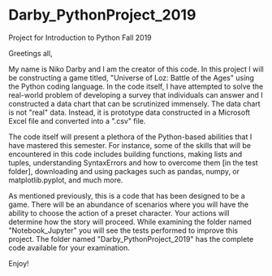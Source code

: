 # Darby_PythonProject_2019
Project for Introduction to Python Fall 2019 

Greetings all,

My name is Niko Darby and I am the creator of this code. In this project I will be constructing a game titled, "Universe of Loz: Battle of the Ages" using the Python coding language. In the code itself, I have attempted to solve the real-world problem of developing a survey that individuals can answer and I constructed a data chart that can be scrutinized immensely. The data chart is not "real" data. Instead, it is prototype data constructed in a Microsoft Excel file and converted into a ".csv" file. 

The code itself will present a plethora of the Python-based abilities that I have mastered this semester. For instance, some of the skills that will be encountered in this code includes building functions, making lists and tuples, understanding SyntaxErrors and how to overcome them [in the test folder], downloading and using packages such as pandas, numpy, or matplotlib.pyplot, and much more. 

  As mentioned previously, this is a code that has been designed to be a game. There will be an abundance of scenarios where you will have the ability to choose the action of a preset character. Your actions will determine how the story will proceed. While examining the folder named "Notebook_Jupyter" you will see the tests performed to improve this project. The folder named "Darby_PythonProject_2019" has the complete code available for your examination.

Enjoy!

